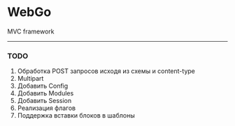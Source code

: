 # WebGo
MVC framework

---
### TODO
1. Обработка POST запросов исходя из схемы и content-type
2. Multipart
3. Добавить Config
4. Добавить Modules
5. Добавить Session
6. Реализация флагов
7. Поддержка вставки блоков в шаблоны